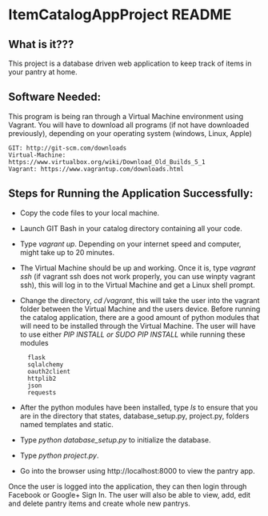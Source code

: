 # ItemCatalogAppProject README

## What is it???

This project is a database driven web application to keep track of items in your pantry at home.

## Software Needed:

This program is being ran through a Virtual Machine environment using Vagrant. You will have to download all programs (if not have downloaded previously), depending on your operating system (windows, Linux, Apple)

    GIT: http://git-scm.com/downloads
    Virtual-Machine: https://www.virtualbox.org/wiki/Download_Old_Builds_5_1
    Vagrant: https://www.vagrantup.com/downloads.html


## Steps for Running the Application Successfully:
* Copy the code files to your local machine.
* Launch GIT Bash in your catalog directory containing all your code.
* Type *vagrant up*.  Depending on your internet speed and computer, might take up to 20 minutes.
* The Virtual Machine should be up and working.  Once it is, type *vagrant ssh* (if vagrant ssh does not work properly, you can use winpty vagrant ssh), this will log in to the Virtual Machine and get a Linux shell prompt.
* Change the directory, *cd /vagrant*, this will take the user into the vagrant folder between the Virtual Machine and the users device.
Before running the catalog application, there are a good amount of python modules that will need to be installed through the Virtual Machine.  The user will have to use either *PIP INSTALL or SUDO PIP INSTALL* while running these modules

        flask
        sqlalchemy
        oauth2client
        httplib2
        json
        requests
        
* After the python modules have been installed, type *ls* to ensure that you are in the directory that states, database_setup.py, project.py, folders named templates and static.
* Type *python database_setup.py* to initialize the database.
* Type *python project.py*.
* Go into the browser using http://localhost:8000 to view the pantry app.  

Once the user is logged into the application, they can then login through Facebook or Google+ Sign In. The user will also be able to view, add, edit and delete pantry items and create whole new pantrys.